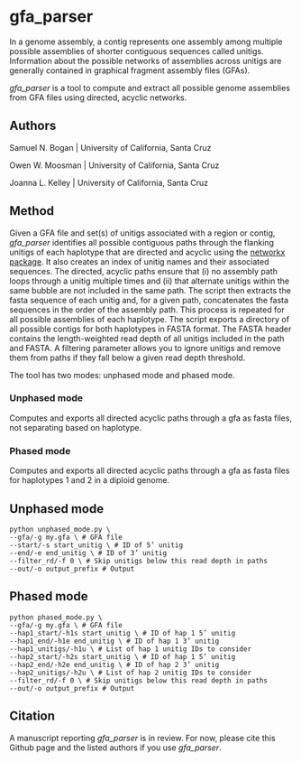 # gfa_parser

In a genome assembly, a contig represents one assembly among multiple possible assemblies of shorter contiguous sequences called unitigs. Information about the possible networks of assemblies across unitigs are generally contained in graphical fragment assembly files (GFAs). 

*gfa_parser* is a tool to compute and extract all possible genome assemblies from GFA files using directed, acyclic networks.

## Authors 
Samuel N. Bogan | University of California, Santa Cruz

Owen W. Moosman | University of California, Santa Cruz

Joanna L. Kelley | University of California, Santa Cruz

## Method

Given a GFA file and set(s) of unitigs associated with a region or contig, *gfa_parser* identifies all possible contiguous paths through the flanking unitigs of each haplotype that are directed and acyclic using the [networkx package](https://networkx.org/). It also creates an index of unitig names and their associated sequences. The directed, acyclic paths ensure that (i) no assembly path loops through a unitig multiple times and (ii) that alternate unitigs within the same bubble are not included in the same path. The script then extracts the fasta sequence of each unitig and, for a given path, concatenates the fasta sequences in the order of the assembly path. This process is repeated for all possible assemblies of each haplotype. The script exports a directory of all possible contigs for both haplotypes in FASTA format. The FASTA header contains the length-weighted read depth of all unitigs included in the path and FASTA. A filtering parameter allows you to ignore unitigs and remove them from paths if they fall below a given read depth threshold.

The tool has two modes: unphased mode and phased mode. 

### Unphased mode

Computes and exports all directed acyclic paths through a gfa as fasta files, not separating based on haplotype.

### Phased mode

Computes and exports all directed acyclic paths through a gfa as fasta files for haplotypes 1 and 2 in a diploid genome.

## Unphased mode

    python unphased_mode.py \
    --gfa/-g my.gfa \ # GFA file
    --start/-s start_unitig \ # ID of 5’ unitig
    --end/-e end_unitig \ # ID of 3’ unitig
    --filter_rd/-f 0 \ # Skip unitigs below this read depth in paths
    --out/-o output_prefix # Output
    
## Phased mode

    python phased_mode.py \
    --gfa/-g my.gfa \ # GFA file
    --hap1_start/-h1s start_unitig \ # ID of hap 1 5’ unitig
    --hap1_end/-h1e end_unitig \ # ID of hap 1 3’ unitig
    --hap1_unitigs/-h1u \ # List of hap 1 unitig IDs to consider
    --hap2_start/-h2s start_unitig \ # ID of hap 1 5’ unitig
    --hap2_end/-h2e end_unitig \ # ID of hap 2 3’ unitig
    --hap2_unitigs/-h2u \ # List of hap 2 unitig IDs to consider
    --filter_rd/-f 0 \ # Skip unitigs below this read depth in paths
    --out/-o output_prefix # Output
    
## Citation

A manuscript reporting *gfa_parser* is in review. For now, please cite this Github page and the listed authors if you use *gfa_parser*.
    

